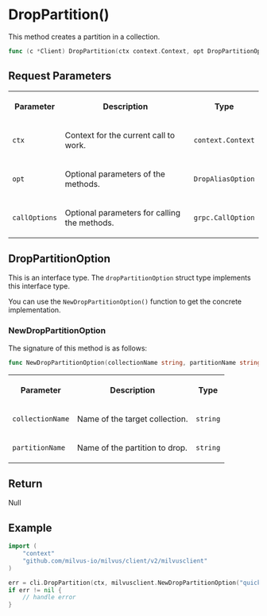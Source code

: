 # DropPartition()

This method creates a partition in a collection.

```go
func (c *Client) DropPartition(ctx context.Context, opt DropPartitionOption, callOptions ...grpc.CallOption) error
```

## Request Parameters

<table>
   <tr>
     <th><p>Parameter</p></th>
     <th><p>Description</p></th>
     <th><p>Type</p></th>
   </tr>
   <tr>
     <td><p><code>ctx</code></p></td>
     <td><p>Context for the current call to work.</p></td>
     <td><p><code>context.Context</code></p></td>
   </tr>
   <tr>
     <td><p><code>opt</code></p></td>
     <td><p>Optional parameters of the methods.</p></td>
     <td><p><code>DropAliasOption</code></p></td>
   </tr>
   <tr>
     <td><p><code>callOptions</code></p></td>
     <td><p>Optional parameters for calling the methods.</p></td>
     <td><p><code>grpc.CallOption</code></p></td>
   </tr>
</table>

## DropPartitionOption

This is an interface type. The `dropPartitionOption` struct type implements this interface type. 

You can use the `NewDropPartitionOption()` function to get the concrete implementation.

### NewDropPartitionOption

The signature of this method is as follows:

```go
func NewDropPartitionOption(collectionName string, partitionName string) *dropPartitionOpt
```

<table>
   <tr>
     <th><p>Parameter</p></th>
     <th><p>Description</p></th>
     <th><p>Type</p></th>
   </tr>
   <tr>
     <td><p><code>collectionName</code></p></td>
     <td><p>Name of the target collection.</p></td>
     <td><p><code>string</code></p></td>
   </tr>
   <tr>
     <td><p><code>partitionName</code></p></td>
     <td><p>Name of the partition to drop.</p></td>
     <td><p><code>string</code></p></td>
   </tr>
</table>

## Return

Null

## Example

```go
import (
    "context"
    "github.com/milvus-io/milvus/client/v2/milvusclient"
)

err = cli.DropPartition(ctx, milvusclient.NewDropPartitionOption("quick_setup", "partitionA"))
if err != nil {
    // handle error
}
```

